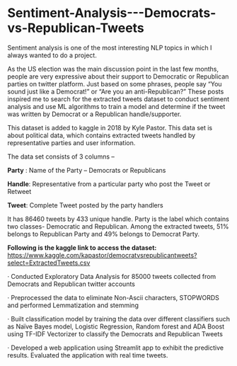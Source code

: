 # Sentiment-Analysis---Democrats-vs-Republican-Tweets

Sentiment analysis is one of the most interesting NLP topics in which I always wanted to do a project.

As the US election was the main discussion point in the last few months, people are very expressive about their support to Democratic or Republican parties on twitter platform. Just based on some phrases, people say “You sound just like a Democrat!” or “Are you an anti-Republican?” These posts inspired me to search for the extracted tweets dataset to conduct sentiment analysis and use ML algorithms to train a model and determine if the tweet was written by Democrat or a Republican handle/supporter.

This dataset is added to kaggle in 2018 by Kyle Pastor. This data set is about political data, which contains extracted tweets handled by representative parties and user information.

The data set consists of 3 columns –

**Party** : Name of the Party – Democrats or Republicans

**Handle**: Representative from a particular party who post the Tweet or Retweet

**Tweet**: Complete Tweet posted by the party handlers

It has 86460 tweets by 433 unique handle.
Party is the label which contains two classes- Democratic and Republican.
Among the extracted tweets, 51% belongs to Republican Party and 49% belongs to Democrat Party.
 
**Following is the kaggle link to access the dataset:**
https://www.kaggle.com/kapastor/democratvsrepublicantweets?select=ExtractedTweets.csv

·     Conducted Exploratory Data Analysis for 85000 tweets collected from Democrats and Republican twitter accounts

·     Preprocessed the data to eliminate Non-Ascii characters, STOPWORDS and performed Lemmatization and stemming

·     Built classification model by training the data over different classifiers such as Naïve Bayes model, Logistic Regression, Random forest and ADA Boost using TF-IDF Vectorizer to classify the Democrats and Republican Tweets

·     Developed a web application using Streamlit app to exhibit the predictive results. Evaluated the application with real time tweets.
